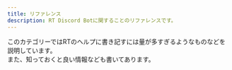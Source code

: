 ```yaml
---
title: リファレンス
description: RT Discord Botに関することのリファレンスです。
---
```

このカテゴリーではRTのヘルプに書き記すには量が多すぎるようなものなどを説明しています。  
また、知っておくと良い情報なども書いてあります。